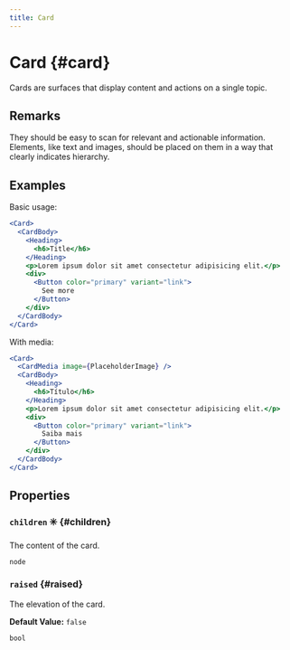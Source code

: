 ```yaml
---
title: Card
---
```


# Card  {#card}

Cards are surfaces that display content and actions on a single topic.

## Remarks

They should be easy to scan for relevant and actionable information. Elements, like text and images, should be placed on them in a way that clearly indicates hierarchy.

## Examples

Basic usage:

```jsx
<Card>
  <CardBody>
    <Heading>
      <h6>Title</h6>
    </Heading>
    <p>Lorem ipsum dolor sit amet consectetur adipisicing elit.</p>
    <div>
      <Button color="primary" variant="link">
        See more
      </Button>
    </div>
  </CardBody>
</Card>
```

With media:

```jsx
<Card>
  <CardMedia image={PlaceholderImage} />
  <CardBody>
    <Heading>
      <h6>Título</h6>
    </Heading>
    <p>Lorem ipsum dolor sit amet consectetur adipisicing elit.</p>
    <div>
      <Button color="primary" variant="link">
        Saiba mais
      </Button>
    </div>
  </CardBody>
</Card>
```


## Properties

### `children` ✳️  {#children}

The content of the card.

```tsx title="Type"
node
```

### `raised`   {#raised}

The elevation of the card.

**Default Value:** `false`

```tsx title="Type"
bool
```
